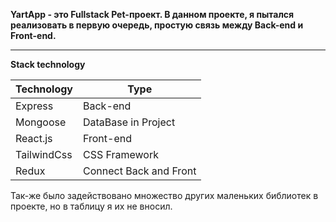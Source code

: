 **YartApp - это Fullstack Pet-проект. В данном проекте, я пытался реализовать в первую очередь, простую связь между Back-end и Front-end.**

 
---
**Stack technology**

Technology      | Type
----------------|----------------------
Express         | Back-end
Mongoose        | DataBase in Project
React.js        | Front-end
TailwindCss     | CSS Framework
Redux           | Connect Back and Front

Так-же было задействовано множество других маленьких библиотек в проекте, но в таблицу я их не вносил.

